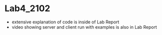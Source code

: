 # Lab4_2102


- extensive explanation of code is inside of Lab Report
- video showing server and client run with examples is also in Lab Report
